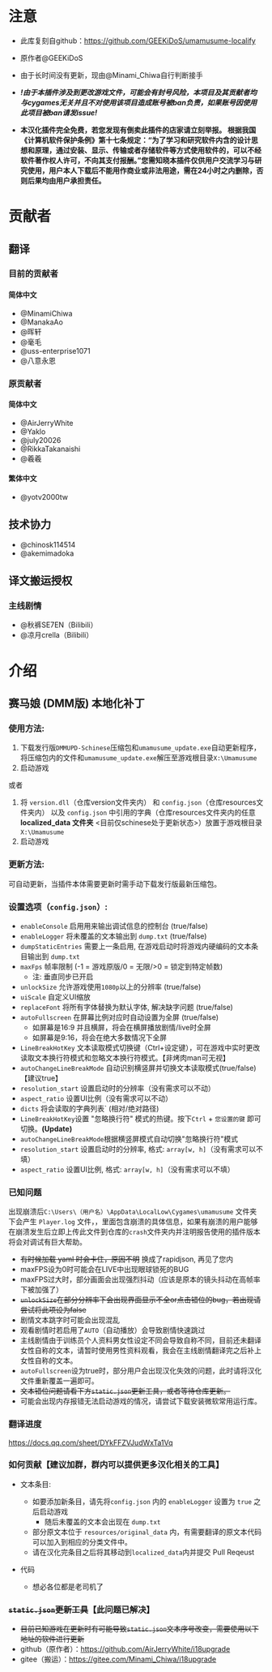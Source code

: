 # 注意
- 此库复刻自github：https://github.com/GEEKiDoS/umamusume-localify
- 原作者@GEEKiDoS
- 由于长时间没有更新，现由@Minami_Chiwa自行判断接手

-  **_!由于本插件涉及到更改游戏文件，可能会有封号风险，本项目及其贡献者均与cygames无关并且不对使用该项目造成账号被ban负责，如果账号因使用此项目被ban请发issue!_** 
-  **本汉化插件完全免费，若您发现有倒卖此插件的店家请立刻举报。
根据我国《计算机软件保护条例》第十七条规定：“为了学习和研究软件内含的设计思想和原理，通过安装、显示、传输或者存储软件等方式使用软件的，可以不经软件著作权人许可，不向其支付报酬。”您需知晓本插件仅供用户交流学习与研究使用，用户本人下载后不能用作商业或非法用途，需在24小时之内删除，否则后果均由用户承担责任。** 
# 贡献者
## 翻译

### 目前的贡献者
#### 简体中文
- @MinamiChiwa
- @ManakaAo
- @晖轩
- @毫毛
- @uss-enterprise1071
- @八意永恩

### 原贡献者
#### 简体中文
- @AirJerryWhite
- @Yaklo
- @july20026
- @RikkaTakanaishi
- @羲羲
#### 繁体中文
- @yotv2000tw

## 技术协力
- @chinosk114514
- @akemimadoka

## 译文搬运授权
### 主线剧情
- @秋裤SE7EN（Bilibili）
- @凉月crella（Bilibili）

# 介绍
## 赛马娘 (DMM版) 本地化补丁

### 使用方法:
1. 下载发行版`DMMUPD-Schinese`压缩包和`umamusume_update.exe`自动更新程序，将压缩包内的文件和`umamusume_update.exe`解压至游戏根目录`X:\Umamusume`
2. 启动游戏

或者

1. 将 `version.dll`（仓库version文件夹内） 和 `config.json`（仓库resources文件夹内） 以及 `config.json` 中引用的字典（仓库resources文件夹内的任意 **localized_data 文件夹**  <目前仅schinese处于更新状态>）放置于游戏根目录 `X:\Umamusume` 
2. 启动游戏
### 更新方法:
可自动更新，当插件本体需要更新时需手动下载发行版最新压缩包。
### 设置选项（`config.json`）:
- `enableConsole` 启用用来输出调试信息的控制台 (true/false)
- `enableLogger` 将未覆盖的文本输出到 `dump.txt` (true/false)
- `dumpStaticEntries` 需要上一条启用, 在游戏启动时将游戏内硬编码的文本条目输出到 `dump.txt`
- `maxFps` 帧率限制 (-1 = 游戏原版/0 = 无限/>0 = 锁定到特定帧数)
    - 注: 垂直同步已开启
- `unlockSize` 允许游戏使用`1080p`以上的分辨率 (true/false)
- `uiScale` 自定义UI缩放
- `replaceFont` 将所有字体替换为默认字体, 解决缺字问题 (true/false)
- `autoFullscreen` 在屏幕比例对应时自动设置为全屏 (true/false)
    - 如屏幕是16:9 并且横屏，将会在横屏播放剧情/live时全屏
    - 如屏幕是9:16，将会在绝大多数情况下全屏
- `LineBreakHotKey` 文本读取模式切换键（Ctrl+设定键），可在游戏中实时更改读取文本换行符模式和忽略文本换行符模式。【非烤肉man可无视】
- `autoChangeLineBreakMode` 自动识别横竖屏并切换文本读取模式(true/false)【建议true】
- `resolution_start` 设置启动时的分辨率（没有需求可以不动）
- `aspect_ratio` 设置UI比例（没有需求可以不动）
- `dicts` 将会读取的字典列表` (相对/绝对路径)
- `LineBreakHotKey`设置 "忽略换行符" 模式的热键。按下`Ctrl` + `您设置的键`  即可切换。**(Update)**
- `autoChangeLineBreakMode`根据横竖屏模式自动切换"忽略换行符"模式
- `resolution_start` 设置启动时的分辨率, 格式: `array[w, h]`（没有需求可以不填） 
- `aspect_ratio` 设置UI比例, 格式: `array[w, h]`（没有需求可以不填）

### 已知问题
出现崩溃后`C:\Users\（用户名）\AppData\LocalLow\Cygames\umamusume` 文件夹下会产生 `Player.log` 文件，，里面包含崩溃的具体信息，如果有崩溃的用户能够在崩溃发生后立即上传此文件到仓库的`crash`文件夹内并注明报告使用的插件版本将会对调试有巨大帮助。
- ~~有时候加载 yaml 时会卡住，原因不明~~ 换成了rapidjson, 再见了您内
- maxFPS设为0时可能会在LIVE中出现眼球锁死的BUG
- maxFPS过大时，部分画面会出现强烈抖动（应该是原本的镜头抖动在高帧率下被加强了）
- ~~`unlockSize`在部分分辨率下会出现界面显示不全or点击错位的bug，若出现请尝试将此项设为false~~
- 剧情文本跳字时可能会出现混乱
- 观看剧情时若启用了`AUTO`（自动播放）会导致剧情快速跳过
- 主线剧情由于训练员个人资料男女性设定不同会导致自称不同，目前还未翻译女性自称的文本，请暂时使用男性资料观看，我会在主线剧情翻译完之后补上女性自称的文本。
- `autoFullscreen`设为true时，部分用户会出现汉化失效的问题，此时请将汉化文件重新覆盖一遍即可。
- ~~文本错位问题请看下方`static.json`更新工具，或者等待仓库更新。~~
- 可能会出现内存报错无法启动游戏的情况，请尝试下载安装微软常用运行库。

### 翻译进度
https://docs.qq.com/sheet/DYkFFZVJudWxTa1Vq

### 如何贡献【建议加群，群内可以提供更多汉化相关的工具】
 - 文本条目: 
    - 如要添加新条目，请先将`config.json` 内的 `enableLogger` 设置为 `true` 之后启动游戏
        - 随后未覆盖的文本会出现在 `dump.txt`
    - 部分原文本位于 `resources/original_data` 内，有需要翻译的原文本代码可以加入到相应的分类文件中。
    - 请在汉化完条目之后将其移动到`localized_data`内并提交 Pull Reqeust
    
 - 代码
    - 想必各位都是老司机了

### ~~`static.json`更新工具~~【此问题已解决】
- ~~目前已知游戏在更新时有可能导致`static.json`文本序号改变，需要使用以下地址的软件进行更新~~
- github（原作者）：https://github.com/AirJerryWhite/i18upgrade
- gitee（搬运）：https://gitee.com/Minami_Chiwa/i18upgrade


